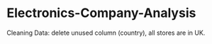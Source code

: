 # Electronics-Company-Analysis

Cleaning Data: delete unused column (country), all stores are in UK.
